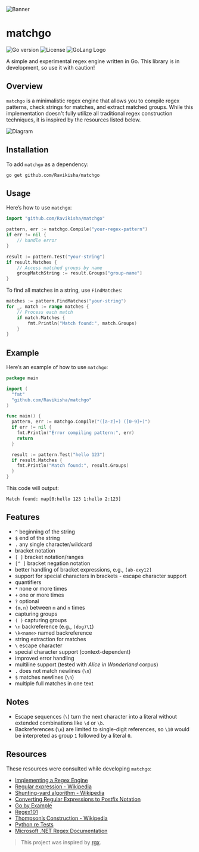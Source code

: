 ![Banner](./docs/banner.jpg)
# matchgo

<p float="left">
  <img src="https://img.shields.io/github/go-mod/go-version/Ravikisha/matchgo" alt="Go version" />
  <img src="https://img.shields.io/github/license/Ravikisha/matchgo" alt="License" />
  <img alt="GoLang Logo" src="https://img.shields.io/badge/Go-00ADD8?logo=go&logoColor=white" />
</p>

A simple and experimental regex engine written in Go. This library is in development, so use it with caution!

## Overview

`matchgo` is a minimalistic regex engine that allows you to compile regex patterns, check strings for matches, and extract matched groups. While this implementation doesn't fully utilize all traditional regex construction techniques, it is inspired by the resources listed below.

![Diagram](./docs/diagram.png)

## Installation

To add `matchgo` as a dependency:

```shell
go get github.com/Ravikisha/matchgo
```

## Usage

Here’s how to use `matchgo`:

```go
import "github.com/Ravikisha/matchgo"

pattern, err := matchgo.Compile("your-regex-pattern")
if err != nil {
    // handle error
}

result := pattern.Test("your-string")
if result.Matches {
    // Access matched groups by name
    groupMatchString := result.Groups["group-name"]
}
```

To find all matches in a string, use `FindMatches`:

```go
matches := pattern.FindMatches("your-string")
for _, match := range matches {
    // Process each match
    if match.Matches {
        fmt.Println("Match found:", match.Groups)
    }
}
```

## Example

Here’s an example of how to use `matchgo`:

```go
package main

import (
  "fmt"
  "github.com/Ravikisha/matchgo"
)

func main() {
  pattern, err := matchgo.Compile("([a-z]+) ([0-9]+)")
  if err != nil {
    fmt.Println("Error compiling pattern:", err)
    return
  }

  result := pattern.Test("hello 123")
  if result.Matches {
    fmt.Println("Match found:", result.Groups)
  }
}
```

This code will output:

```
Match found: map[0:hello 123 1:hello 2:123]
```

## Features

-  `^` beginning of the string
-  `$` end of the string
-  `.` any single character/wildcard
-  bracket notation
  -  `[ ]` bracket notation/ranges
  -  `[^ ]` bracket negation notation
  -  better handling of bracket expressions, e.g., `[ab-exy12]`
  -  support for special characters in brackets
    -  escape character support
-  quantifiers
  -  `*` none or more times
  -  `+` one or more times
  -  `?` optional
  -  `{m,n}` between `m` and `n` times
-  capturing groups
  -  `( )` capturing groups
  -  `\n` backreference (e.g., `(dog)\1`)
  -  `\k<name>` named backreference
  -  string extraction for matches
-  `\` escape character
  -  special character support (context-dependent)
-  improved error handling
-  multiline support (tested with *Alice in Wonderland* corpus)
  -  `.` does not match newlines (`\n`)
  -  `$` matches newlines (`\n`)
  -  multiple full matches in one text

## Notes

- Escape sequences (`\`) turn the next character into a literal without extended combinations like `\d` or `\b`.
- Backreferences (`\n`) are limited to single-digit references, so `\10` would be interpreted as group `1` followed by a literal `0`.

## Resources

These resources were consulted while developing `matchgo`:

- [Implementing a Regex Engine](https://deniskyashif.com/2019/02/17/implementing-a-regular-expression-engine/)
- [Regular expression - Wikipedia](https://en.wikipedia.org/wiki/Regular_expression)
- [Shunting-yard algorithm - Wikipedia](https://en.wikipedia.org/wiki/Shunting_yard_algorithm)
- [Converting Regular Expressions to Postfix Notation](https://blog.cernera.me/converting-regular-expressions-to-postfix-notation-with-the-shunting-yard-algorithm/)
- [Go by Example](https://gobyexample.com/)
- [Regex101](https://regex101.com/)
- [Thompson’s Construction - Wikipedia](https://en.wikipedia.org/wiki/Thompson%27s_construction)
- [Python re Tests](https://github.com/python/cpython/blob/main/Lib/test/re_tests.py)
- [Microsoft .NET Regex Documentation](https://learn.microsoft.com/en-us/dotnet/standard/base-types/regular-expressions)

> This project was inspired by [rgx](https://rhaeguard.github.io/posts/regex/).
